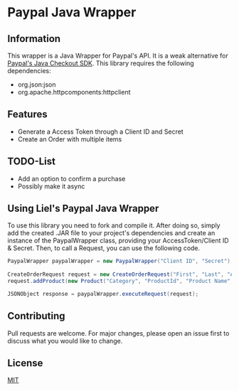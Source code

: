# Paypal Java Wrapper

## Information
This wrapper is a Java Wrapper for Paypal's API.
It is a weak alternative for [Paypal's Java Checkout SDK](https://github.com/paypal/Checkout-Java-SDK).
This library requires the following dependencies:
* org.json:json
* org.apache.httpcomponents:httpclient

## Features
* Generate a Access Token through a Client ID and Secret
* Create an Order with multiple items

## TODO-List
* Add an option to confirm a purchase
* Possibly make it async

## Using Liel's Paypal Java Wrapper
To use this library you need to fork and compile it. After doing so, simply add the created .JAR file to your project's dependencies and
create an instance of the PaypalWrapper class, providing your AccessToken/Client ID & Secret.
Then, to call a Request, you can use the following code.
```java
PaypalWrapper paypalWrapper = new PaypalWrapper("Client ID", "Secret");
                
CreateOrderRequest request = new CreateOrderRequest("First", "Last", "Address 1", "Address 2", "City", "State", "Zip Code", "Country Code");
request.addProduct(new Product("Category", "ProductId", "Product Name", "Product Description", "Product Price", (Double) <Product Tax Percentage>, (int) Quantity));

JSONObject response = paypalWrapper.executeRequest(request);
```

## Contributing
Pull requests are welcome. For major changes, please open an issue first to discuss what you would like to change.

## License
[MIT](https://choosealicense.com/licenses/mit/)
